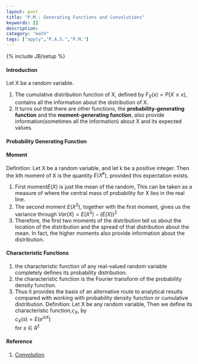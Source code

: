 ```yaml
---
layout: post
title: "P.M.: Generating Functions and Convolutions"
keywords: []
description: 
category: "math"
tags: ["apply","P.A.S.","P.M."]
---
```

{% include JB/setup %}

#### Introduction
Let X be a random variable. 
1. The cumulative distribution function of X, defined by $F_X(x)=P(X \leq x)$,
   contains all the information about the distribution of X.
2. It turns out that there are other functions, the **probability-generating
   function** and the **moment-generating function**, also provide
   information(sometimes all the information) about X and its expected values.


#### Probability Generating Function
#### Moment
Definition: Let X be a random variable, and let k be a positive integer. Then
the kth moment of X is the quantity $E(X^k)$, provided this expectation exists.
1. First moment$E(X)$ is just the mean of the random, This can be taken as a measure
   of where the central mass of probability for X lies in the real line.
2. The second moment $E(X^2)$, together with the first moment, gives us the
   variance through $Var(X)=E(X^2)-(E(X))^2$
3. Therefore, the first two moments of the distribution tell us about the
   location of the distribution and the spread of that distribution about the
   mean. In fact, the higher moments also provide information about the
   distribution.

#### Characteristic Functions
1. the characteristic function of any real-valued random variable completely defines its probability distribution.
2. the characteristic function is the Fourier transform of the probability density function.
3. Thus it provides the basis of an alternative route to analytical results compared with working with probability density function or
cumulative distribution.
Definition: Let X be any random variable, Then we define its characteristic
function,$c_X$, by <br />
$c_X(s)=E(e^{isX})$ <br />
for $s \in R^1$



#### Reference
1. [Convolution](https://www.statlect.com/glossary/convolutions#:~:text=In%20probability%20theory%2C%20convolution%20is,distributions%20of%20the%20two%20summands.&text=In%20the%20case%20of%20continuous,probability%20density%20functions%20(pdfs).)
